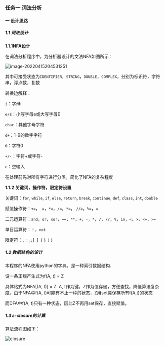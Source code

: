### 任务一 词法分析

#### 一 设计思路

##### 1.1 词法设计

**1.1.1NFA设计**

在词法分析程序中，为分析器设计的文法NFA如图所示：

![image-20220415204531251](C:\Users\13692\AppData\Roaming\Typora\typora-user-images\image-20220415204531251.png)

其中可接受状态为`IDENTIFIER`，`STRING`，`DOUBLE`，`COMPLEX`，分别为标识符，字符串，浮点数，复数

转换边解释：

`i`：字母i

`e/E`：小写字母e或大写字母E

`char`：其他字母字符

`d+`：1-9的数字字符

`0`：字符0

`+/-`：字符+或字符-

`ε`：空输入

在处理前先对所有字符进行分类，简化了NFA的复杂程度

 

**1.1.2 关键词，操作符，限定符设置**

关键词：`for`, `while`, `if`, `else`, `return`, `break`, `continue`, `def`, `class`, `int`, `double`

赋值操作符：`+=`，`-=`，`*=`，`/=`，`*=`， `//=`，`%=`，`=`

二元运算符：`and`，`or`，`xor`，`==`，`**`，`+`，`-`，`*`，`/`，`//`，`%`，`in`，`<`，`>`，`<=`，`>=`

单目运算符：`！`，`not`

限定符：`.` `:` ,` ; `[` `]` {` `}` `(` `)`



##### 1.2 数据结构的设计

本程序的NFA使用python的字典，是一种索引数据结构.

设一条正规产生式为f(A, t) = Z

具体格式为NFA[(A, t)] = Z. A, t作为键，Z作为值存储，方便查找，降低算法复杂度。由于NFA中f(A, t)可能有不止一种的状态，Z用set类保存所有f(A,t)的状态

而DFA中f(A, t)只有一种状态，因此Z不再用set保存，直接赋值。

 

##### 1.3 ε-closure的计算

算法流程图如下：

![closure](C:\Users\13692\Desktop\code\Compiler\pics&charts\closure.png )